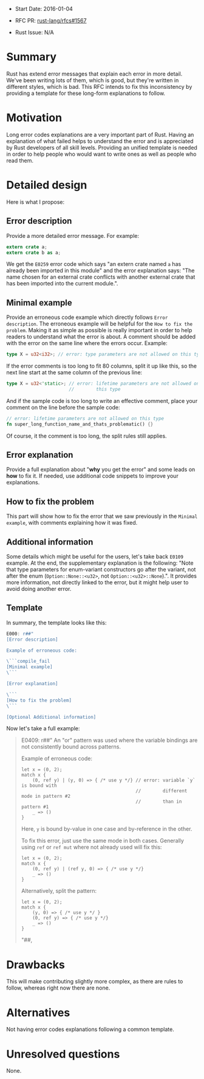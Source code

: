 
- Start Date: 2016-01-04

- RFC PR: [rust-lang/rfcs#1567](https://github.com/rust-lang/rfcs/pull/1567)
- Rust Issue: N/A

# Summary

Rust has extend error messages that explain each error in more detail. We've been writing lots of them, which is good, but they're written in different styles, which is bad. This RFC intends to fix this inconsistency by providing a template for these long-form explanations to follow.

# Motivation

Long error codes explanations are a very important part of Rust. Having an explanation of what failed helps to understand the error and is appreciated by Rust developers of all skill levels. Providing an unified template is needed in order to help people who would want to write ones as well as people who read them.

# Detailed design

Here is what I propose:

## Error description

Provide a more detailed error message. For example:

```rust
extern crate a;
extern crate b as a;
```

We get the `E0259` error code which says "an extern crate named `a` has already been imported in this module" and the error explanation says: "The name chosen for an external crate conflicts with another external crate that has been imported into the current module.".

## Minimal example

Provide an erroneous code example which directly follows `Error description`. The erroneous example will be helpful for the `How to fix the problem`. Making it as simple as possible is really important in order to help readers to understand what the error is about. A comment should be added with the error on the same line where the errors occur. Example:

```rust
type X = u32<i32>; // error: type parameters are not allowed on this type
```

If the error comments is too long to fit 80 columns, split it up like this, so the next line start at the same column of the previous line:

```rust
type X = u32<'static>; // error: lifetime parameters are not allowed on
                       //        this type
```

And if the sample code is too long to write an effective comment, place your comment on the line before the sample code:

```rust
// error: lifetime parameters are not allowed on this type
fn super_long_function_name_and_thats_problematic() {}
```

Of course, it the comment is too long, the split rules still applies.

## Error explanation

Provide a full explanation about "__why__ you get the error" and some leads on __how__ to fix it. If needed, use additional code snippets to improve your explanations.

## How to fix the problem

This part will show how to fix the error that we saw previously in the `Minimal example`, with comments explaining how it was fixed.

## Additional information

Some details which might be useful for the users, let's take back `E0109` example. At the end, the supplementary explanation is the following: "Note that type parameters for enum-variant constructors go after the variant, not after the enum (`Option::None::<u32>`, not `Option::<u32>::None`).". It provides more information, not directly linked to the error, but it might help user to avoid doing another error.

## Template

In summary, the template looks like this:

```rust
E000: r##"
[Error description]

Example of erroneous code:

\```compile_fail
[Minimal example]
\```

[Error explanation]

\```
[How to fix the problem]
\```

[Optional Additional information]
```

Now let's take a full example:

> E0409: r##"
> An "or" pattern was used where the variable bindings are not consistently bound
> across patterns.
>
> Example of erroneous code:
>
> ```compile_fail
> let x = (0, 2);
> match x {
>     (0, ref y) | (y, 0) => { /* use y */} // error: variable `y` is bound with
>                                           //        different mode in pattern #2
>                                           //        than in pattern #1
>     _ => ()
> }
> ```
>
> Here, `y` is bound by-value in one case and by-reference in the other.
>
> To fix this error, just use the same mode in both cases.
> Generally using `ref` or `ref mut` where not already used will fix this:
>
> ```ignore
> let x = (0, 2);
> match x {
>     (0, ref y) | (ref y, 0) => { /* use y */}
>     _ => ()
> }
> ```
>
> Alternatively, split the pattern:
>
> ```
> let x = (0, 2);
> match x {
>     (y, 0) => { /* use y */ }
>     (0, ref y) => { /* use y */}
>     _ => ()
> }
> ```
> "##,

# Drawbacks

This will make contributing slightly more complex, as there are rules to follow, whereas right now there are none.

# Alternatives

Not having error codes explanations following a common template.

# Unresolved questions

None.
